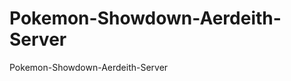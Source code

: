 Pokemon-Showdown-Aerdeith-Server
================================

Pokemon-Showdown-Aerdeith-Server
